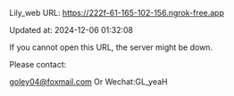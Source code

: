 Lily_web URL: https://222f-61-165-102-156.ngrok-free.app

Updated at: 2024-12-06 01:32:08

If you cannot open this URL, the server might be down.

Please contact: 

goley04@foxmail.com Or Wechat:GL_yeaH